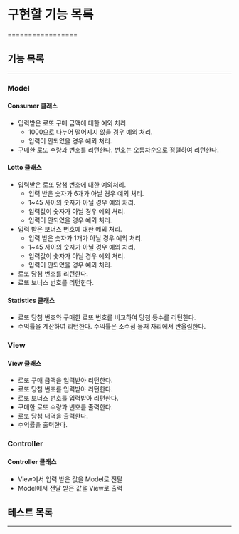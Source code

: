 # 구현할 기능 목록

=================

## 기능 목록

---

### Model

#### Consumer 클래스

- 입력받은 로또 구매 금액에 대한 예외 처리.
  - 1000으로 나누어 떨어지지 않을 경우 예외 처리.
  - 입력이 안되었을 경우 예외 처리.
- 구매한 로또 수량과 번호를 리턴한다. 번호는 오름차순으로 정렬하여 리턴한다.

#### Lotto 클래스

- 입력받은 로또 당첨 번호에 대한 예외처리.
  - 입력 받은 숫자가 6개가 아닐 경우 예외 처리.
  - 1~45 사이의 숫자가 아닐 경우 예외 처리.
  - 입력값이 숫자가 아닐 경우 예외 처리.
  - 입력이 안되었을 경우 예외 처리.
- 입력 받은 보너스 번호에 대한 예외 처리.
  - 입력 받은 숫자가 1개가 아닐 경우 예외 처리.
  - 1~45 사이의 숫자가 아닐 경우 예외 처리.
  - 입력값이 숫자가 아닐 경우 예외 처리.
  - 입력이 안되었을 경우 예외 처리.
- 로또 당첨 번호를 리턴한다.
- 로또 보너스 번호를 리턴한다.

#### Statistics 클래스

- 로또 당첨 번호와 구매한 로또 번호를 비교하여 당첨 등수를 리턴한다.
- 수익률을 계산하여 리턴한다. 수익률은 소수점 둘째 자리에서 반올림한다.

### View

#### View 클래스

- 로또 구매 금액을 입력받아 리턴한다.
- 로또 당첨 번호를 입력받아 리턴한다.
- 로또 보너스 번호를 입력받아 리턴한다.
- 구매한 로또 수량과 번호를 출력한다.
- 로또 당첨 내역을 출력한다.
- 수익률을 출력한다.

### Controller

#### Controller 클래스

- View에서 입력 받은 값을 Model로 전달
- Model에서 전달 받은 값을 View로 출력

## 테스트 목록

---
